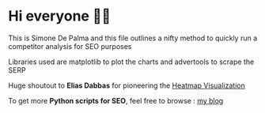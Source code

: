 # Hi everyone ✋🏻

This is Simone De Palma and this file outlines a nifty method to quickly run a competitor analysis for SEO purposes 

Libraries used are matplotlib to plot the charts and advertools to scrape the SERP

Huge shoutout to <b>Elias Dabbas</b> for pioneering the <a href="https://gist.github.com/eliasdabbas/9505564080b69fec7198d220c2cacab5" target="_blank" rel="noopener"> Heatmap Visualization</a>


To get more <b>Python scripts for SEO</b>, feel free to browse :
<a href="https://seodepths.com/" target="_blank" rel="noopner">my blog</a>
